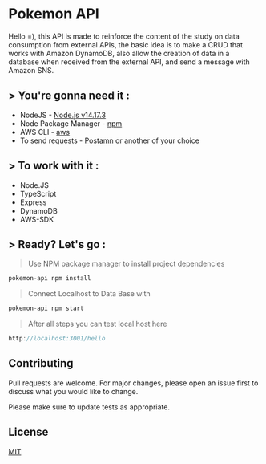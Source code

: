# Pokemon API

Hello =), this API is made to reinforce the content of the study on data consumption from external APIs, the basic idea is to make a CRUD that works with Amazon DynamoDB, also allow the creation of data in a database when received from the external API, and send a message with Amazon SNS.

## > You're gonna need it :

* NodeJS - [Node.js v14.17.3](https://nodejs.org/en/)
* Node Package Manager - [npm](https://docs.npmjs.com/downloading-and-installing-node-js-and-npm)
* AWS CLI - [aws](https://aws.amazon.com/pt/cli/)
* To send requests - [Postamn](https://www.postman.com/downloads/) or another of your choice

## > To work with it :
* Node.JS
* TypeScript
* Express
* DynamoDB
* AWS-SDK

## > Ready? Let's go :

> Use NPM package manager to install project dependencies
```typescript
pokemon-api npm install
```
> Connect Localhost to Data Base with
```typescript
pokemon-api npm start
```
> After all steps you can test local host here
```typescript
http://localhost:3001/hello
```

## Contributing
Pull requests are welcome. For major changes, please open an issue first to discuss what you would like to change.

Please make sure to update tests as appropriate.

## License
[MIT](https://choosealicense.com/licenses/mit/)

